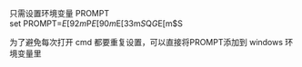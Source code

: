 只需设置环境变量 PROMPT <br>
set PROMPT=$E[92m$P$E[90m$E[33m$S$Q$G$E[m$S 

为了避免每次打开 cmd 都要重复设置，可以直接将PROMPT添加到 windows 环境变量里
